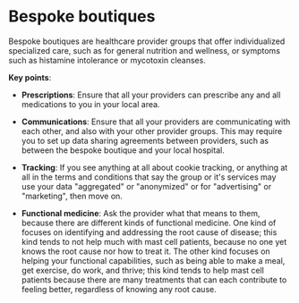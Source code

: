 <!--
source: gpt-3 + jph editing
tags: care-categories
-->

# Bespoke boutiques

Bespoke boutiques are healthcare provider groups that offer individualized specialized care, such as for general nutrition and wellness, or symptoms such as histamine intolerance or mycotoxin cleanses.

**Key points**:

* **Prescriptions**: Ensure that all your providers can prescribe any and all medications to you in your local area.

* **Communications**: Ensure that all your providers are communicating with each other, and also with your other provider groups. This may require you to set up data sharing agreements between providers, such as between the bespoke boutique and your local hospital.

* **Tracking**: If you see anything at all about cookie tracking, or anything at all in the terms and conditions that say the group or it's services may use your data "aggregated" or "anonymized" or for "advertising" or "marketing", then move on.

* **Functional medicine**: Ask the provider what that means to them, because there are different kinds of functional medicine. One kind of focuses on identifying and addressing the root cause of disease; this kind tends to not help much with mast cell patients, because no one yet knows the root cause nor how to treat it. The other kind focuses on helping your functional capabilities, such as being able to make a meal, get exercise, do work, and thrive; this kind tends to help mast cell patients because there are many treatments that can each contribute to feeling better, regardless of knowing any root cause.
